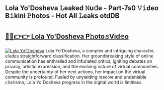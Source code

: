 ## Lola Yo'Dosheva 𝙻eaked 𝙽u𝚍e - Part-7s0 𝚅𝚒deo B𝚒kini 𝙿hotos - Hot All 𝙻eaks otdDB

# <h2><a href="http://ld6ppx.urlbe.top/?page=Lola+Yo%27Dosheva">🔗🔗👉👉 Lola Yo'Dosheva P𝚑oto𝚜Vid𝚎o</a></h2>

[![Lola Yo'Dosheva](https://i.imgur.com/eBuTRDB.gif)](http://ld6ppx.urlbe.top/?page=Lola+Yo%27Dosheva)
Lola Yo'Dosheva, a complex and intriguing character, eludes straightforward classification. Her groundbreaking style of online communication has enthralled and infuriated critics, igniting debates on privacy, artistic expression, and the evolving nature of virtual communities. Despite the uncertainty of her next actions, her impact on the virtual community is profound. Fueled by unyielding resolve and undeniable charisma, Lola Yo'Dosheva progress in the digital world is limitless.
